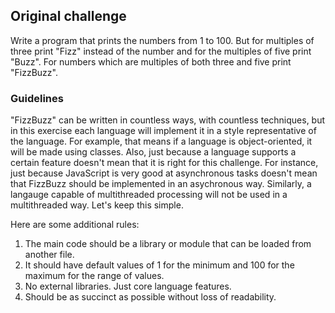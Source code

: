## Original challenge

Write a program that prints the numbers from 1 to 100. But for multiples of three print "Fizz" instead of the number and for the multiples of five print "Buzz". For numbers which are multiples of both three and five print "FizzBuzz".

### Guidelines

"FizzBuzz" can be written in countless ways, with countless techniques, but in this exercise each language will implement it in a style representative of the language. For example, that means if a language is object-oriented, it will be made using classes. Also, just because a language supports a certain feature doesn't mean that it is right for this challenge. For instance, just because JavaScript is very good at asynchronous tasks doesn't mean that FizzBuzz should be implemented in an asychronous way. Similarly, a langauge capable of multithreaded processing will not be used in a multithreaded way. Let's keep this simple.

Here are some additional rules:

1. The main code should be a library or module that can be loaded from another file.
2. It should have default values of 1 for the minimum and 100 for the maximum for the range of values.
3. No external libraries. Just core language features.
4. Should be as succinct as possible without loss of readability.